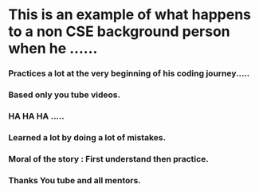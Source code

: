 # This is an example of what happens to a non CSE background person when he ...... 
<h3> Practices a lot at the very beginning of his coding journey.....</h3>
<h3>Based only you tube videos.</h3>
<h3> HA HA HA .....</h3>
<h3> Learned a lot by doing a lot of mistakes.</h3>
<h3>Moral of the story : First understand then practice.</h3> 
<h3>Thanks You tube and all mentors.</h3>
